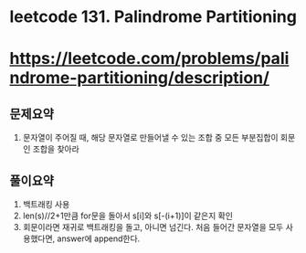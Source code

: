 # leetcode 131. Palindrome Partitioning
# https://leetcode.com/problems/palindrome-partitioning/description/

## 문제요약
1. 문자열이 주어질 때, 해당 문자열로 만들어낼 수 있는 조합 중 모든 부분집합이 회문인 조합을 찾아라

## 풀이요약
1. 백트래킹 사용
2. len(s)//2+1만큼 for문을 돌아서 s[i]와 s[-(i+1)]이 같은지 확인
3. 회문이라면 재귀로 백트래킹을 돌고, 아니면 넘긴다. 처음 들어간 문자열을 모두 사용했다면, answer에 append한다.